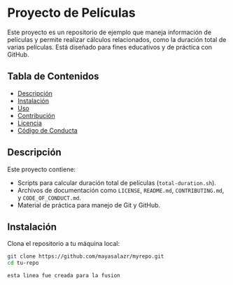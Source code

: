 # Proyecto de Películas

Este proyecto es un repositorio de ejemplo que maneja información de películas y permite realizar cálculos relacionados, como la duración total de varias películas. Está diseñado para fines educativos y de práctica con GitHub.

## Tabla de Contenidos
- [Descripción](#descripción)
- [Instalación](#instalación)
- [Uso](#uso)
- [Contribución](#contribución)
- [Licencia](#licencia)
- [Código de Conducta](#código-de-conducta)

## Descripción

Este proyecto contiene:
- Scripts para calcular duración total de películas (`total-duration.sh`).
- Archivos de documentación como `LICENSE`, `README.md`, `CONTRIBUTING.md`, y `CODE_OF_CONDUCT.md`.
- Material de práctica para manejo de Git y GitHub.

## Instalación

Clona el repositorio a tu máquina local:

```bash
git clone https://github.com/mayasalazr/myrepo.git
cd tu-repo

esta linea fue creada para la fusion

